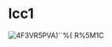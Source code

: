 # lcc1
![4F3VR5PVA)``%{ R%5M$1$C](https://github.com/lcc-vergil/lcc2/assets/161678761/2dc32a8b-df22-4ffb-9a48-eb7d37f68355)
